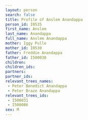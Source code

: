 ```yaml
---
layout: person
search: false
title: Profile of Anslem Anandappa
person_id: I0535
first_name: Anslem
last_name: Anandappa
full_name: Anslem Anandappa
mother: Iggy Pulle
mother_id: I0530
father: Freddie Anandappa
father_id: I500038
children:
children_ids:
partners:
partner_ids:
relevant_trees_names:
 - Peter Benedict Anandappa
 - Peter Braze Anandappa
relevant_trees_ids:
 - I500031
 - I500086
sex: M
---
```


